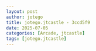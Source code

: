 ```yaml
---
layout: post
author: jotego
title: jotego.jtcastle - 3ccd5f9
date: 2025-07-05
categories: [Arcade, jtcastle]
tags: [jotego.jtcastle]
---
```


